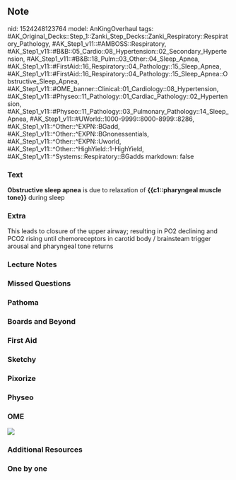## Note
nid: 1524248123764
model: AnKingOverhaul
tags: #AK_Original_Decks::Step_1::Zanki_Step_Decks::Zanki_Respiratory::Respiratory_Pathology, #AK_Step1_v11::#AMBOSS::Respiratory, #AK_Step1_v11::#B&B::05_Cardio::08_Hypertension::02_Secondary_Hypertension, #AK_Step1_v11::#B&B::18_Pulm::03_Other::04_Sleep_Apnea, #AK_Step1_v11::#FirstAid::16_Respiratory::04_Pathology::15_Sleep_Apnea, #AK_Step1_v11::#FirstAid::16_Respiratory::04_Pathology::15_Sleep_Apnea::Obstructive_Sleep_Apnea, #AK_Step1_v11::#OME_banner::Clinical::01_Cardiology::08_Hypertension, #AK_Step1_v11::#Physeo::11_Pathology::01_Cardiac_Pathology::02_Hypertension, #AK_Step1_v11::#Physeo::11_Pathology::03_Pulmonary_Pathology::14_Sleep_Apnea, #AK_Step1_v11::#UWorld::1000-9999::8000-8999::8286, #AK_Step1_v11::^Other::^EXPN::BGadd, #AK_Step1_v11::^Other::^EXPN::BGnonessentials, #AK_Step1_v11::^Other::^EXPN::Uworld, #AK_Step1_v11::^Other::^HighYield::1-HighYield, #AK_Step1_v11::^Systems::Respiratory::BGadds
markdown: false

### Text
<b>Obstructive sleep apnea</b> is due to relaxation of
<b>{{c1::pharyngeal muscle tone}}</b> during sleep

### Extra
This leads to closure of the upper airway; resulting in PO2 declining and PCO2 rising until chemoreceptors in carotid body / brainsteam trigger arousal and pharyngeal tone returns

### Lecture Notes


### Missed Questions


### Pathoma


### Boards and Beyond


### First Aid


### Sketchy


### Pixorize


### Physeo


### OME
<div class="ome-widget">
  <a href=
  "https://onlinemeded.org/spa/cardiology/hypertension/acquire?ref=anki">
  <img src="_OME_AnkiFlashcards_Lesson_6.png"></a>
</div>

### Additional Resources


### One by one

